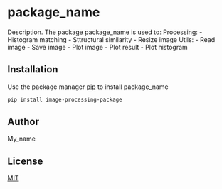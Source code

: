 # package_name

Description. 
The package package_name is used to:
	Processing:
	   	- Histogram matching
		- Sttructural similarity
		- Resize image
	Utils:
		- Read image
		- Save image
		- Plot image
		- Plot result
		- Plot histogram

## Installation

Use the package manager [pip](https://pip.pypa.io/en/stable/) to install package_name

```bash
pip install image-processing-package
```

## Author
My_name

## License
[MIT](https://choosealicense.com/licenses/mit/)
